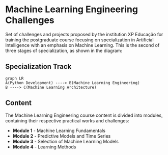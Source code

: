 # Machine Learning Engineering Challenges

Set of challenges and projects proposed by the institution XP Educação for training the postgraduate course focusing on specialization in Artificial Intelligence with an emphasis on Machine Learning.
This is the second of three stages of specialization, as shown in the diagram:

## Specialization Track

```mermaid
graph LR
A(Python Development) ----> B(Machine Learning Engineering)
B ----> C(Machine Learning Architecture)
```

## Content 

The Machine Learning Engineering course content is divided into modules, containing their respective practical works and challenges:

- **Module 1** - Machine Learning Fundamentals
- **Module 2** - Predictive Models and Time Series
- **Module 3** - Selection of Machine Learning Models
- **Module 4** - Learning Methods
